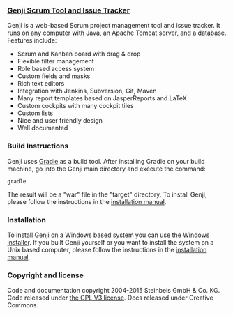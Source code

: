 ### [Genji Scrum Tool and Issue Tracker](http://www.trackplus.com)
Genji is a web-based Scrum project management tool and issue tracker. It runs on any computer with Java, an Apache Tomcat server, and a database. Features include:
* Scrum and Kanban board with drag & drop
* Flexible filter management
* Role based access system
* Custom fields and masks
* Rich text editors
* Integration with Jenkins, Subversion, Git, Maven
* Many report templates based on JasperReports and LaTeX
* Custom cockpits with many cockpit tiles
* Custom lists
* Nice and user friendly design
* Well documented

### Build Instructions
Genji uses [Gradle](https://gradle.org/gradle-download/) as a build tool. After installing Gradle on your build machine, 
go into the Genji main directory and execute the command:

    gradle

The result will be a "war" file in the "target" directory. To install Genji, 
please follow the instructions in the [installation manual](http://www.trackplus.com/en/issue-tracking-documentation.html).

### Installation
To install Genji on a Windows based system you can use the [Windows installer](). 
If you built Genji yourself or you want to install the system on a Unix based computer, 
please follow the instructions in the [installation manual](http://www.trackplus.com/en/issue-tracking-documentation.html). 

### Copyright and license
Code and documentation copyright 2004-2015 Steinbeis GmbH & Co. KG. Code released under [the GPL V3 license](https://github.com/trackplus/Genji/blob/master/LICENSE). Docs released under Creative Commons.
